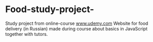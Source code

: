 # Food-study-project-

Study project from online-course www.udemy.com
Website for food delivery (in Russian) made during course about basics in JavaScript together with tutors.
